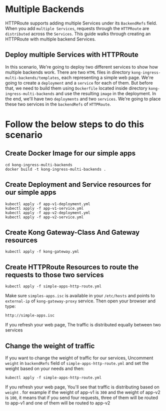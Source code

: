 # Multiple Backends
HTTPRoute supports adding multiple Services under its `BackendRefs` field. When you add `multiple Services`, requests through the `HTTPRoute` are `distributed` across the `Services`. This guide walks through creating an HTTPRoute with multiple backend Services.

## Deploy multiple Services with HTTPRoute
In this scenario, We're going to deploy two different services to show how multiple backends work. There are two `HTML` files in directory `kong-ingress-multi-backends/templates`, each representing a simple web page. We're going to create a `deployment` and a `service` for each of them. But before that, we need to build them using `Dockerfile` located inside directory `kong-ingress-multi-backends` and use the resulting `image` in the deployment. In the end, we'll have two `deployments` and two `services`. We're going to place these two services in the `backendRefs` of `HTTPRoute`.

# Follow the below steps to do this scenario

## Create Docker Image for our simple apps

    cd kong-ingress-multi-backends
    docker build -t kong-ingress-multi-backends .

## Create Deployment and Service resources for our simple apps

    kubectl apply -f app-v1-deployment.yml
    kubectl apply -f app-v1-service.yml
    kubectl apply -f app-v2-deployment.yml
    kubectl apply -f app-v2-service.yml

## Create Kong Gateway-Class And Gateway resources

    kubectl apply -f kong-gateway.yml

## Create HTTPRoute Resources to route the requests to those two services

    kubectl apply -f simple-apps-http-route.yml

Make sure `simples-apps.isc` is available in your `/etc/hosts` and points to `external-ip` of `kong-gateway-proxy` service. Then open your browser and type:

    http://simple-apps.isc
If you refresh your web page, The traffic is distributed equally between two services

## Change the weight of traffic
If you want to change the weight of traffic for our services, Uncomment `weight` in `backendRefs` field of `simple-apps-http-route.yml` and set the weight based on your needs and then:

    kubectl apply -f simple-apps-http-route.yml
If you refresh your web page, You'll see that traffic is distributing based on `weight` . for example if the weight of app-v1 is `300` and the weight of app-v2 is `100`, it means that if you send four requests, three of them will be routed to app-v1 and one of them will be routed to app-v2
